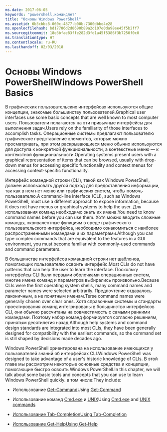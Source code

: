 ```yaml
---
ms.date: 2017-06-05
keywords: "powershell,командлет"
title: "Основы Windows PowerShell"
ms.assetid: 6b3cbbc8-060c-4877-b00b-7300dbbe4e28
ms.openlocfilehash: bd17786d2d8690b89a2d107e0da98ee45f5b2ff7
ms.sourcegitcommit: 18e3bfae83ffe282d3fd1a45f5386f3b7250f0c0
ms.translationtype: HT
ms.contentlocale: ru-RU
ms.lasthandoff: 02/03/2018
---
```

# <a name="windows-powershell-basics"></a><span data-ttu-id="80e7b-103">Основы Windows PowerShell</span><span class="sxs-lookup"><span data-stu-id="80e7b-103">Windows PowerShell Basics</span></span>
<span data-ttu-id="80e7b-104">В графических пользовательских интерфейсах используются общие концепции, знакомые большинству пользователей.</span><span class="sxs-lookup"><span data-stu-id="80e7b-104">Graphical user interfaces use some basic concepts that are well known to most computer users.</span></span> <span data-ttu-id="80e7b-105">Пользователи полагаются на эти привычные интерфейсы для выполнения задач.</span><span class="sxs-lookup"><span data-stu-id="80e7b-105">Users rely on the familiarity of those interfaces to accomplish tasks.</span></span> <span data-ttu-id="80e7b-106">Операционные системы предлагают пользователю графическое представление элементов, которые можно просматривать, при этом раскрывающиеся меню обычно используются для доступа к конкретной функциональности, а контекстные меню — к контекстной функциональности.</span><span class="sxs-lookup"><span data-stu-id="80e7b-106">Operating systems present users with a graphical representation of items that can be browsed, usually with drop-down menus for accessing specific functionality and context menus for accessing context-specific functionality.</span></span>

<span data-ttu-id="80e7b-107">Интерфейс командной строки (CLI), такой как Windows PowerShell, должен использовать другой подход для предоставления информации, так как в нем нет меню или графических систем, чтобы помочь пользователю.</span><span class="sxs-lookup"><span data-stu-id="80e7b-107">A command-line interface (CLI), such as Windows PowerShell, must use a different approach to expose information, because it does not have menus or graphical systems to help the user.</span></span> <span data-ttu-id="80e7b-108">Для использования команд необходимо знать их имена.</span><span class="sxs-lookup"><span data-stu-id="80e7b-108">You need to know command names before you can use them.</span></span> <span data-ttu-id="80e7b-109">Хотя можно вводить сложные команды, эквивалентные функциям в среде графического пользовательского интерфейса, необходимо ознакомиться с наиболее распространенными командами и их параметрами.</span><span class="sxs-lookup"><span data-stu-id="80e7b-109">Although you can type complex commands that are equivalent to the features in a GUI environment, you must become familiar with commonly-used commands and command parameters.</span></span>

<span data-ttu-id="80e7b-110">В большинстве интерфейсов командной строки нет шаблонов, помогающих пользователю освоить интерфейс.</span><span class="sxs-lookup"><span data-stu-id="80e7b-110">Most CLIs do not have patterns that can help the user to learn the interface.</span></span> <span data-ttu-id="80e7b-111">Поскольку интерфейсы CLI были первыми оболочками операционных систем, многие имена команд и параметров выбирались произвольно.</span><span class="sxs-lookup"><span data-stu-id="80e7b-111">Because CLIs were the first operating system shells, many command names and parameter names were selected arbitrarily.</span></span> <span data-ttu-id="80e7b-112">Предпочтение отдавалось лаконичным, а не понятным именам.</span><span class="sxs-lookup"><span data-stu-id="80e7b-112">Terse command names were generally chosen over clear ones.</span></span> <span data-ttu-id="80e7b-113">Хотя справочные системы и стандарты проектирования команд интегрированы в большинство интерфейсов CLI, они обычно рассчитаны на совместимость с самыми ранними командами. Поэтому набор команд формируется согласно решениям, принятым десятилетия назад.</span><span class="sxs-lookup"><span data-stu-id="80e7b-113">Although help systems and command design standards are integrated into most CLIs, they have been generally designed for compatibility with the earliest commands, so the command set is still shaped by decisions made decades ago.</span></span>

<span data-ttu-id="80e7b-114">Windows PowerShell ориентирована на использование имеющихся у пользователей знаний об интерфейсах CLI.</span><span class="sxs-lookup"><span data-stu-id="80e7b-114">Windows PowerShell was designed to take advantage of a user's historic knowledge of CLIs.</span></span> <span data-ttu-id="80e7b-115">В этой главе мы рассмотрим некоторые основные средства и концепции, помогающие быстро освоить Windows PowerShell.</span><span class="sxs-lookup"><span data-stu-id="80e7b-115">In this chapter, we will talk about some basic tools and concepts that you can use to learn Windows PowerShell quickly.</span></span> <span data-ttu-id="80e7b-116">в том числе:</span><span class="sxs-lookup"><span data-stu-id="80e7b-116">They include:</span></span>

- <span data-ttu-id="80e7b-117">Использование [Get-Command](/powershell/module/Microsoft.PowerShell.Core/get-command)</span><span class="sxs-lookup"><span data-stu-id="80e7b-117">Using [Get-Command](/powershell/module/Microsoft.PowerShell.Core/get-command)</span></span>

- <span data-ttu-id="80e7b-118">Использование команд [Cmd.exe](/windows-server/administration/windows-commands/cmd) и [UNIX](/windows/wsl/reference)</span><span class="sxs-lookup"><span data-stu-id="80e7b-118">Using [Cmd.exe](/windows-server/administration/windows-commands/cmd) and [UNIX commands](/windows/wsl/reference)</span></span>

- [<span data-ttu-id="80e7b-119">Использование Tab-Completion</span><span class="sxs-lookup"><span data-stu-id="80e7b-119">Using Tab-Completion</span></span>](../../core-powershell/console/using-tab-expansion.md)

- [<span data-ttu-id="80e7b-120">Использование Get-Help</span><span class="sxs-lookup"><span data-stu-id="80e7b-120">Using Get-Help</span></span>](./getting-detailed-help-information.md)
